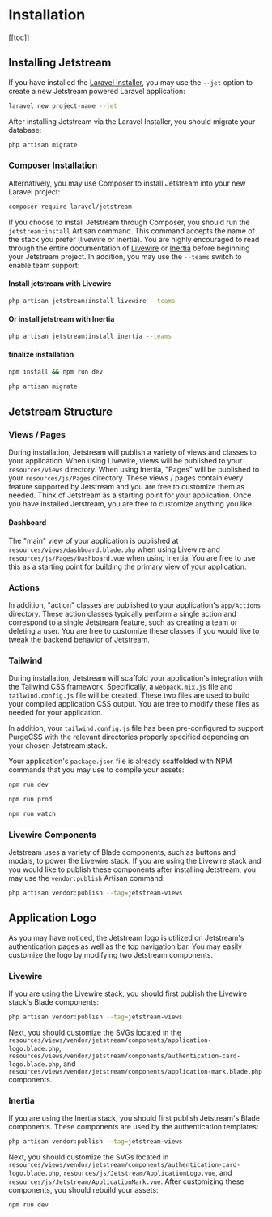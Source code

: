 # Installation

[[toc]]

## Installing Jetstream

If you have installed the [Laravel Installer](https://laravel.com/docs/installation#installing-laravel), you may use the `--jet` option to create a new Jetstream powered Laravel application:

```bash
laravel new project-name --jet
```

After installing Jetstream via the Laravel Installer, you should migrate your database:

```bash
php artisan migrate
```

### Composer Installation

Alternatively, you may use Composer to install Jetstream into your new Laravel project:

```bash
composer require laravel/jetstream
```

If you choose to install Jetstream through Composer, you should run the `jetstream:install` Artisan command. This command accepts the name of the stack you prefer (livewire or inertia). You are highly encouraged to read through the entire documentation of [Livewire](https://laravel-livewire.com) or [Inertia](https://inertiajs.com) before beginning your Jetstream project. In addition, you may use the `--teams` switch to enable team support:

#### Install jetstream with Livewire

```bash
php artisan jetstream:install livewire --teams
```

#### Or install jetstream with Inertia

```bash
php artisan jetstream:install inertia --teams
```

#### finalize installation

```bash
npm install && npm run dev

php artisan migrate
```

## Jetstream Structure

### Views / Pages

During installation, Jetstream will publish a variety of views and classes to your application. When using Livewire, views will be published to your `resources/views` directory. When using Inertia, "Pages" will be published to your `resources/js/Pages` directory. These views / pages contain every feature supported by Jetstream and you are free to customize them as needed. Think of Jetstream as a starting point for your application. Once you have installed Jetstream, you are free to customize anything you like.

#### Dashboard

The "main" view of your application is published at `resources/views/dashboard.blade.php` when using Livewire and `resources/js/Pages/Dashboard.vue` when using Inertia. You are free to use this as a starting point for building the primary view of your application.

### Actions

In addition, "action" classes are published to your application's `app/Actions` directory. These action classes typically perform a single action and correspond to a single Jetstream feature, such as creating a team or deleting a user. You are free to customize these classes if you would like to tweak the backend behavior of Jetstream.

### Tailwind

During installation, Jetstream will scaffold your application's integration with the Tailwind CSS framework. Specifically, a `webpack.mix.js` file and `tailwind.config.js` file will be created. These two files are used to build your compiled application CSS output. You are free to modify these files as needed for your application.

In addition, your `tailwind.config.js` file has been pre-configured to support PurgeCSS with the relevant directories properly specified depending on your chosen Jetstream stack.

Your application's `package.json` file is already scaffolded with NPM commands that you may use to compile your assets:

```bash
npm run dev

npm run prod

npm run watch
```

### Livewire Components

Jetstream uses a variety of Blade components, such as buttons and modals, to power the Livewire stack. If you are using the Livewire stack and you would like to publish these components after installing Jetstream, you may use the `vendor:publish` Artisan command:

```bash
php artisan vendor:publish --tag=jetstream-views
```

## Application Logo

As you may have noticed, the Jetstream logo is utilized on Jetstream's authentication pages as well as the top navigation bar. You may easily customize the logo by modifying two Jetstream components.

### Livewire

If you are using the Livewire stack, you should first publish the Livewire stack's Blade components:

```bash
php artisan vendor:publish --tag=jetstream-views
```

Next, you should customize the SVGs located in the `resources/views/vendor/jetstream/components/application-logo.blade.php`, `resources/views/vendor/jetstream/components/authentication-card-logo.blade.php`, and `resources/views/vendor/jetstream/components/application-mark.blade.php` components.

### Inertia

If you are using the Inertia stack, you should first publish Jetstream's Blade components. These components are used by the authentication templates:

```bash
php artisan vendor:publish --tag=jetstream-views
```

Next, you should customize the SVGs located in `resources/views/vendor/jetstream/components/authentication-card-logo.blade.php`, `resources/js/Jetstream/ApplicationLogo.vue`, and `resources/js/Jetstream/ApplicationMark.vue`. After customizing these components, you should rebuild your assets:

```bash
npm run dev
```
